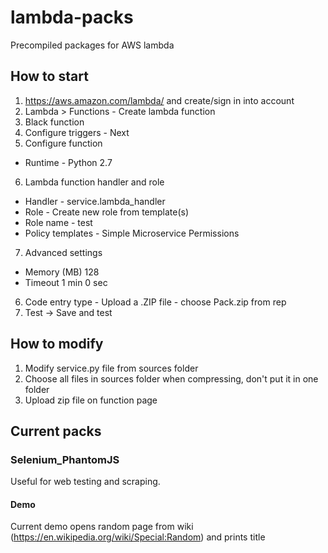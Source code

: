 # lambda-packs 

Precompiled packages for AWS lambda

## How to start

1. https://aws.amazon.com/lambda/ and create/sign in into account
2. Lambda > Functions - Create lambda function
3. Black function
4. Configure triggers - Next
5. Configure function
  - Runtime - Python 2.7
6. Lambda function handler and role
  - Handler - service.lambda_handler
  - Role - Create new role from template(s)
  - Role name - test
  - Policy templates - Simple Microservice Permissions
7. Advanced settings
  - Memory (MB) 128
  - Timeout 1 min 0 sec
6. Code entry type - Upload a .ZIP file - choose Pack.zip from rep
7. Test -> Save and test

## How to modify

1. Modify service.py file from sources folder
2. Choose all files in sources folder when compressing, don't put it in one folder
3. Upload zip file on function page

## Current packs

### Selenium_PhantomJS

Useful for web testing and scraping.

#### Demo

Current demo opens random page from wiki (https://en.wikipedia.org/wiki/Special:Random) and prints title